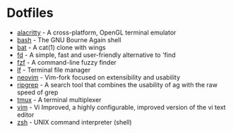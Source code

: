 # Dotfiles

- [alacritty](https://github.com/alacritty/alacritty) - A cross-platform, OpenGL terminal emulator
- [bash](https://ftpmirror.gnu.org/bash/) - The GNU Bourne Again shell
- [bat](https://github.com/sharkdp/bat) - A cat(1) clone with wings
- [fd](https://github.com/sharkdp/fd) - A simple, fast and user-friendly alternative to 'find
- [fzf](https://github.com/junegunn/fzf) - A command-line fuzzy finder
- [lf](https://github.com/gokcehan/lf) - Terminal file manager
- [neovim](https://github.com/neovim/neovim) - Vim-fork focused on extensibility and usability
- [ripgrep](https://github.com/BurntSushi/ripgrep) - A search tool that combines the usability of ag with the raw speed of grep
- [tmux](https://github.com/tmux/tmux) - A terminal multiplexer
- [vim](https://github.com/vim/vim) - Vi Improved, a highly configurable, improved version of the vi text editor
- [zsh](https://github.com/zsh-users/zsh) - UNIX command interpreter (shell)
